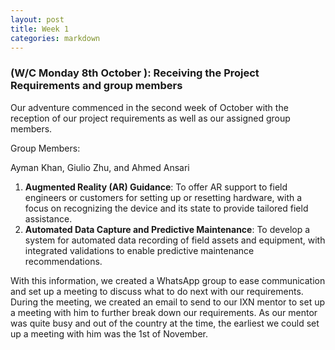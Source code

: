 ```yaml
---
layout: post
title: Week 1
categories: markdown
---
```


### (W/C Monday 8th October ): Receiving the Project Requirements and group members ###

Our adventure commenced in the second week of October with the reception of our project requirements as well as our assigned group members.

Group Members:

Ayman Khan, Giulio Zhu, and Ahmed Ansari

1. **Augmented Reality (AR) Guidance**: To offer AR support to field engineers or customers for setting up or resetting hardware, with a focus on recognizing the device and its state to provide tailored field assistance.
2. **Automated Data Capture and Predictive Maintenance**: To develop a system for automated data recording of field assets and equipment, with integrated validations to enable predictive maintenance recommendations.

With this information, we created a WhatsApp group to ease communication and set up a meeting to discuss what to do next with our requirements. During the meeting, we created an email to send to our IXN mentor to set up a meeting with him to further break down our requirements. As our mentor was quite busy and out of the country at the time, the earliest we could set up a meeting with him was the 1st of November.